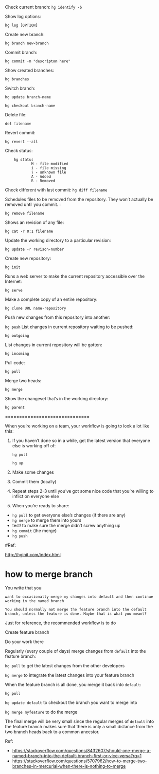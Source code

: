Check current branch: `hg identify -b`
        
Show log options:
    
  `hg log [OPTION]`
  
Create new branch:
    
  `hg branch new-branch`
  
Commit branch: 
    
  `hg commit -m "descripton here"`
  
Show created branches: 
    
  `hg branches`
  
Switch branch: 
  
  `hg update branch-name`
  
  `hg checkout branch-name`
  
Delete file:  

  `del filename`

Revert commit:  

  `hg revert --all`
  
Check status:

        hg status
                M - file modified
                i - file missing
                ? - unknown file
                A - Added
                R - Removed      
        
    
Check different with last commit: `hg diff filename`

Schedules files to be removed from the repository. They won’t actually be removed until you commit. : 

   `hg remove filename`
  
Shows an revision of any file: 

   `hg cat -r 0:1 filename`
  
Update the working directory to a particular revision: 

   `hg update -r revison-number`

Create new repository:

   `hg init`
  
Runs a web server to make the current repository accessible over the Internet:

   `hg serve`
  
Make a complete copy of an entire repository:

   `hg clone URL name-repository`
  
Push new changes from this repository into another:

   `hg push`
List changes in current repository waiting to be pushed:

   `hg outgoing`
  
List changes in current repository will be gotten:

   `hg incoming`
  
Pull code:

   `hg pull`
  
Merge two heads:

   `hg merge`
  
Show the changeset that’s in the working directory:

   `hg parent`

==============================

When you’re working on a team, your workflow is going to look a lot like this:

1. If you haven’t done so in a while, get the latest version that everyone else is working off of:

    `hg pull`
  
    `hg up`
  
2. Make some changes

3. Commit them (locally)

4. Repeat steps 2-3 until you’ve got some nice code that you’re willing to inflict on everyone else

5. When you’re ready to share:

- `hg pull` to get everyone else’s changes (if there are any)
- `hg merge` to merge them into yours
- test! to make sure the merge didn’t screw anything up
- `hg commit` (the merge)
- `hg push`

#Ref:

http://hginit.com/index.html


# how to merge branch

You write that you

```
want to occasionally merge my changes into default and then continue working in the named branch

You should normally not merge the feature branch into the default branch, unless the feature is done. Maybe that is what you meant?
```

Just for reference, the recommended workflow is to do

Create feature branch

Do your work there

Regularly (every couple of days) merge changes from `default` into the feature branch:

`hg pull` to get the latest changes from the other developers

`hg merge` to integrate the latest changes into your feature branch

When the feature branch is all done, you merge it back into `default`:

`hg pull`

`hg update default` to checkout the branch you want to merge into

`hg merge myfeature` to do the merge

The final merge will be very small since the regular merges of `default` into the feature branch makes sure that there is only a small distance from the two branch heads back to a common ancestor.

Ref:
- https://stackoverflow.com/questions/8432607/should-one-merge-a-named-branch-into-the-default-branch-first-or-vice-versa?rq=1
- https://stackoverflow.com/questions/5707962/how-to-merge-two-branches-in-mercurial-when-there-is-nothing-to-merge
